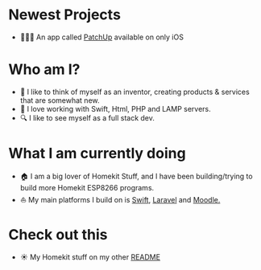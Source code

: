 # Newest Projects

- 👨🏻‍💻 An app called [PatchUp](https://apple.co/3Cvea8j) available on only iOS

# Who am I?

- 👋 I like to think of myself as an inventor, creating products & services that are somewhat new.
- 🍏 I love working with Swift, Html, PHP and LAMP servers.
- 🔍 I like to see myself as a full stack dev.

# What I am currently doing

- 🏠 I am a big lover of Homekit Stuff, and I have been building/trying to build more Homekit ESP8266 programs.
- ⛵️ My main platforms I build on is [Swift](https://www.swift.org), [Laravel](https://laravel.com) and [Moodle.](https://moodle.org)

# Check out this

- ☀️ My Homekit stuff on my other [README](https://github.com/Frostist/Will-s-Homekit-Stuff)
